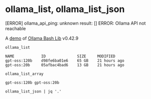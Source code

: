 # ollama_list, ollama_list_json
[ERROR] ollama_api_ping: unknown result: []
ERROR: Ollama API not reachable

A [demo](../README.md#demos) of [Ollama Bash Lib](https://github.com/attogram/ollama-bash-lib) v0.42.9

```
ollama_list
```
```
NAME            ID              SIZE     MODIFIED     
gpt-oss:120b    d98fe6ba01e6    65 GB    21 hours ago    
gpt-oss:20b     05afbac4bad6    13 GB    21 hours ago    
```

```
ollama_list_array
```
```
gpt-oss:120b gpt-oss:20b
```

```
ollama_list_json | jq '.'
```
```json
```
